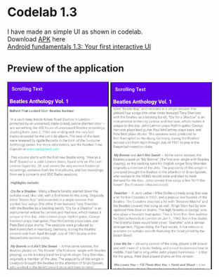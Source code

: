 # Codelab 1.3

I have made an simple UI as shown in codelab.
<br>
Download [APK](https://github.com/imAtulSharma/Codelab/releases/download/v3.0/app-debug.apk) here
<br>
[Android fundamentals 1.3: Your first interactive UI](https://developer.android.com/codelabs/android-training-text-and-scrolling-views?index=..%2F..%2Fandroid-training#0)

## Preview of the application

<img title="" src="https://raw.githubusercontent.com/imAtulSharma/imAtulSharma/master/CDN/AndroidApplicationsPreviews/Codelab/1.3/01.PNG" alt="" width="231">
<img title="" src="https://raw.githubusercontent.com/imAtulSharma/imAtulSharma/master/CDN/AndroidApplicationsPreviews/Codelab/1.3/02.PNG" alt="" width="231">


